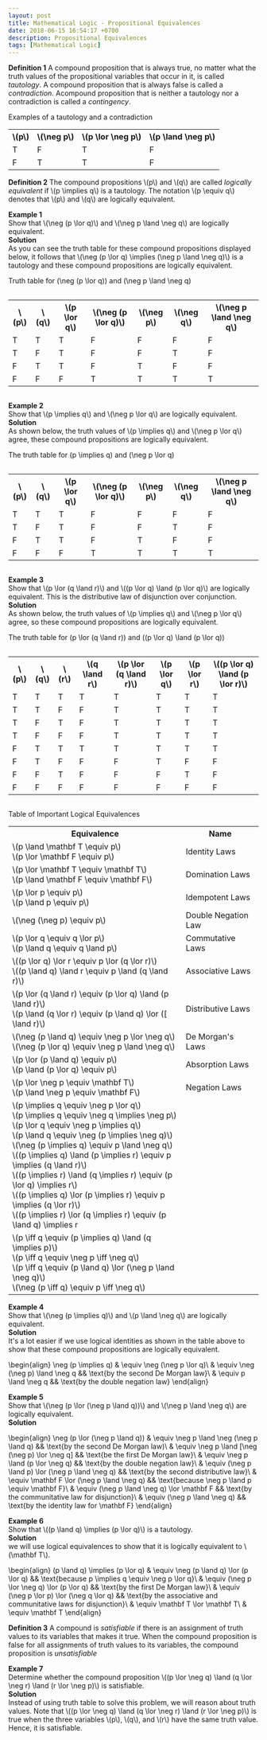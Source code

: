 ```yaml
---
layout: post
title: Mathematical Logic - Propositional Equivalences
date: 2018-06-15 16:54:17 +0700
description: Propositional Equivalences
tags: [Mathematical Logic]
---
```

**Definition 1** A compound proposition that is always true, no matter what the truth values of the propositional variables that occur in it, is called *tautology*. A compound proposition that is always false is called a *contradiction*. Acompound proposition that is neither a tautology nor a contradiction is called a *contingency*.

Examples of a tautology and a contradiction

<table class="table table-bordered">
<tr>
<th>\(p\)</th>
<th>\(\neg p\)</th>
<th>\(p \lor \neg p\)</th>
<th>\(p \land \neg p\)</th>
</tr>
<tr>
<td>T</td>
<td>F</td>
<td>T</td>
<td>F</td>
</tr>
<tr>
<td>F</td>
<td>T</td>
<td>T</td>
<td>F</td>
</tr>
</table>

<p><b>Definition 2</b> The compound propositions \(p\) and \(q\) are called <em>logically equivalent</em> if \(p \implies q\) is a tautology. The notation \(p \equiv q\) denotes that \(p\) and \(q\) are logically equivalent.</p>

<p><b>Example 1</b><br>
Show that \(\neg (p \lor q)\) and \(\neg p \land \neg q\) are logically equivalent.<br>
<b>Solution</b><br>
As you can see the truth table for these compound propositions displayed below, it follows that \(\neg (p \lor q) \implies (\neg p \land \neg q)\) is a tautology and these compound propositions are logically equivalent.</p>

Truth table for \(\neg (p \lor q)\) and \(\neg p \land \neg q\)

<div style="overflow:auto;">
<table class="table table-bordered">
<tr>
<th>\(p\)</th>
<th>\(q\)</th>
<th>\(p \lor q\)</th>
<th>\(\neg (p \lor q)\)</th>
<th>\(\neg p\)</th>
<th>\(\neg q\)</th>
<th>\(\neg p \land \neg q\)</th>
</tr>
<tr>
<td>T</td>
<td>T</td>
<td>T</td>
<td>F</td>
<td>F</td>
<td>F</td>
<td>F</td>
</tr>
<tr>
<td>T</td>
<td>F</td>
<td>T</td>
<td>F</td>
<td>F</td>
<td>T</td>
<td>F</td>
</tr>
<tr>
<td>F</td>
<td>T</td>
<td>T</td>
<td>F</td>
<td>T</td>
<td>F</td>
<td>F</td>
</tr>
<tr>
<td>F</td>
<td>F</td>
<td>F</td>
<td>T</td>
<td>T</td>
<td>T</td>
<td>T</td>
</tr>
</table>
</div>

<p><b>Example 2</b><br>
Show that \(p \implies q\) and \(\neg p \lor q\) are logically equivalent.<br>
<b>Solution</b><br>
As shown below, the truth values of \(p \implies q\) and \(\neg p \lor q\) agree, these compound propositions are logically equivalent.</p>

The truth table for \(p \implies q\) and \(\neg p \lor q\)

<div style="overflow:auto;">
<table class="table table-bordered">
<tr>
<th>\(p\)</th>
<th>\(q\)</th>
<th>\(p \lor q\)</th>
<th>\(\neg (p \lor q)\)</th>
<th>\(\neg p\)</th>
<th>\(\neg q\)</th>
<th>\(\neg p \land \neg q\)</th>
</tr>
<tr>
<td>T</td>
<td>T</td>
<td>T</td>
<td>F</td>
<td>F</td>
<td>F</td>
<td>F</td>
</tr>
<tr>
<td>T</td>
<td>F</td>
<td>T</td>
<td>F</td>
<td>F</td>
<td>T</td>
<td>F</td>
</tr>
<tr>
<td>F</td>
<td>T</td>
<td>T</td>
<td>F</td>
<td>T</td>
<td>F</td>
<td>F</td>
</tr>
<tr>
<td>F</td>
<td>F</td>
<td>F</td>
<td>T</td>
<td>T</td>
<td>T</td>
<td>T</td>
</tr>
</table>
</div>

<p><b>Example 3</b><br>
Show that \(p \lor (q \land r)\) and \((p \lor q) \land (p \lor q)\) are logically equivalent. This is the
distributive law of disjunction over conjunction.<br>
<b>Solution</b><br>
As shown below, the truth values of \(p \implies q\) and \(\neg p \lor q\) agree, so these compound propositions are logically equivalent.</p>

The truth table for \(p \lor (q \land r)\) and \((p \lor q) \land (p \lor q)\)

<div style="overflow:auto;">
<table class="table table-bordered">
<tr>
<th>\(p\)</th>
<th>\(q\)</th>
<th>\(r\)</th>
<th>\(q \land r\)</th>
<th>\(p \lor (q \land r)\)</th>
<th>\(p \lor q\)</th>
<th>\(p \lor r\)</th>
<th>\((p \lor q) \land (p \lor r)\)</th>
</tr>
<tr>
<td>T</td>
<td>T</td>
<td>T</td>
<td>T</td>
<td>T</td>
<td>T</td>
<td>T</td>
<td>T</td>
</tr>
<tr>
<td>T</td>
<td>T</td>
<td>F</td>
<td>F</td>
<td>T</td>
<td>T</td>
<td>T</td>
<td>T</td>
</tr>
<tr>
<td>T</td>
<td>F</td>
<td>T</td>
<td>F</td>
<td>T</td>
<td>T</td>
<td>T</td>
<td>T</td>
</tr>
<tr>
<td>T</td>
<td>F</td>
<td>F</td>
<td>F</td>
<td>T</td>
<td>T</td>
<td>T</td>
<td>T</td>
</tr>
<tr>
<td>F</td>
<td>T</td>
<td>T</td>
<td>T</td>
<td>T</td>
<td>T</td>
<td>T</td>
<td>T</td>
</tr>
<tr>
<td>F</td>
<td>T</td>
<td>F</td>
<td>F</td>
<td>F</td>
<td>T</td>
<td>F</td>
<td>F</td>
</tr>
<tr>
<td>F</td>
<td>F</td>
<td>T</td>
<td>F</td>
<td>F</td>
<td>F</td>
<td>T</td>
<td>F</td>
</tr>
<tr>
<td>F</td>
<td>F</td>
<td>F</td>
<td>F</td>
<td>F</td>
<td>F</td>
<td>F</td>
<td>F</td>
</tr>
</table>
</div>


Table of Important Logical Equivalences

<table class="table table-bordered">
<tr>
<th>Equivalence</th>
<th>Name</th>
</tr>
<tr>
<td>
\(p \land \mathbf T \equiv p\)<br>
\(p \lor \mathbf F \equiv p\)
</td>
<td>Identity Laws</td>
</tr>
<tr>
<td>
\(p \lor \mathbf T \equiv \mathbf T\)<br>
\(p \land \mathbf F \equiv \mathbf F\)
</td>
<td>Domination Laws</td>
</tr>
<tr>
<td>
\(p \lor p \equiv p\)<br>
\(p \land p \equiv p\)
</td>
<td>Idempotent Laws</td>
</tr>
<tr>
<td>
\(\neg (\neg p) \equiv p\)
</td>
<td>Double Negation Law</td>
</tr>
<tr>
<td>
\(p \lor q \equiv q \lor p\)<br>
\(p \land q \equiv q \land p\)
</td>
<td>Commutative Laws</td>
</tr>
<tr>
<td>
\((p \lor q) \lor r \equiv p \lor (q \lor r)\)<br>
\((p \land q) \land r \equiv p \land (q \land r)\)
</td>
<td>Associative Laws</td>
</tr>
<tr>
<td>
\(p \lor (q \land r) \equiv (p \lor q) \land (p \land r)\)<br>
\(p \land (q \lor r) \equiv (p \land q) \lor ([ \land r)\)
</td>
<td>Distributive Laws</td>
</tr>
<tr>
<td>
\(\neg (p \land q) \equiv \neg p \lor \neg q\)<br>
\(\neg (p \lor q) \equiv \neg p \land \neg q\)
</td>
<td>De Morgan's Laws</td>
</tr>
<tr>
<td>
\(p \lor (p \land q) \equiv p\)<br>
\(p \land (p \lor q) \equiv p\)
</td>
<td>Absorption Laws</td>
</tr>
<tr>
<td>
\(p \lor \neg p \equiv \mathbf T\)<br>
\(p \land \neg p \equiv \mathbf F\)
</td>
<td>Negation Laws</td>
</tr>
<tr>
<td>
\(p \implies q \equiv \neg p \lor q\)<br>
\(p \implies q \equiv \neg q \implies \neg p\)<br>
\(p \lor q \equiv \neg p \implies q\)<br>
\(p \land q \equiv \neg (p \implies \neg q)\)<br>
\(\neg (p \implies q) \equiv p \land \neg q\)<br>
\((p \implies q) \land (p \implies r) \equiv p \implies (q \land r)\)<br>
\((p \implies r) \land (q \implies r) \equiv (p \lor q) \implies r\)<br>
\((p \implies q) \lor (p \implies r) \equiv p \implies (q \lor r)\)<br>
\((p \implies r) \lor (q \implies r) \equiv (p \land q) \implies r
</td>
<td>&nbsp;</td>
</tr>
<tr>
<td>
\(p \iff q \equiv (p \implies q) \land (q \implies p)\)<br>
\(p \iff q \equiv \neg p \iff \neg q\)<br>
\(p \iff q \equiv (p \land q) \lor (\neg p \land \neg q)\)<br>
\(\neg (p \iff q) \equiv p \iff \neg q\)
</td>
<td>&nbsp;</td>
</tr>
</table>

<p><b>Example 4</b><br>
Show that \(\neg (p \implies q)\) and \(p \land \neg q\) are logically equivalent.<br>
<b>Solution</b><br>
It's a lot easier if we use logical identities as shown in the table above to show that these compound propositions are logically equivalent.</p>

\begin{align}
\neg (p \implies q) & \equiv \neg (\neg p \lor q)\\
& \equiv \neg (\neg p) \land \neg q  && \text{by the second De Morgan law}\\
& \equiv p \land \neg q && \text{by the double negation law}
\end{align}

<p><b>Example 5</b><br>
Show that \(\neg (p \lor (\neg p \land q))\) and \(\neg p \land \neg q\) are logically equivalent.<br>
<b>Solution</b></p>

\begin{align}
\neg (p \lor (\neg p \land q)) & \equiv \neg p \land \neg (\neg p \land q) && \text{by the second De Morgan law)\\
& \equiv \neg p \land [\neg (\neg p) \lor \neg q] && \text{be the first De Morgan law}\\
& \equiv \neg p \land (p \lor \neg q) && \text{by the double negation law}\\
& \equiv (\neg p \land p) \lor (\neg p \land \neg q) && \text{by the second distributive law}\\
& \equiv \mathbf F \lor (\neg p \land \neg q) && \text{because \neg p \land p \equiv \mathbf F}\\
& \equiv (\neg p \land \neg q) \lor \mathbf F && \text{by the communitative law for disjunction}\\
& \equiv (\neg p \land \neg q) && \text{by the identity law for \mathbf F}
\end{align}

<p><b>Example 6</b><br>
Show that \((p \land q) \implies (p \lor q)\) is a tautology.<br>
<b>Solution</b><br>
we will use logical equivalences to show that it is logically equivalent to \(\mathbf T\).</p>

\begin{align}
(p \land q) \implies (p \lor q) & \equiv \neg (p \land q) \lor (p \lor q) && \text{because p \implies q \equiv \neg p
\lor q}\\
& \equiv (\neg p \lor \neg q) \lor (p \lor q) && \text{by the first De Morgan law}\\
& \equiv (\neg p \lor p) \lor (\neg q \lor q) && \text{by the associative and communitative laws for disjunction}\\
& \equiv \mathbf T \lor \mathbf T\\
& \equiv \mathbf T
\end{align}

<p><b>Definition 3</b> A compound is <em>satisfiable</em> if there is an assignment of truth values to its variables that makes it true. When the compound proposition is false for all assignments of truth values to its variables, the compound proposition is <em>unsatisfiable</em></p>

<p><b>Example 7</b><br>
Determine whether the compound proposition \((p \lor \neg q) \land (q \lor \neg r) \land (r \lor \neg p)\) is satisfiable.<br>
<b>Solution</b><br>
Instead of using truth table to solve this problem, we will reason about truth values. Note that \((p \lor \neg q) \land (q \lor \neg r) \land (r \lor \neg p)\) is true when the three variables \(p\), \(q\), and \(r\) have the same truth value.
Hence, it is satisfiable.</p>